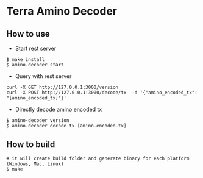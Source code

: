 # Terra Amino Decoder

## How to use

* Start rest server
```
$ make install
$ amino-decoder start
```
* Query with rest server
```
curl -X GET http://127.0.0.1:3000/version
curl -X POST http://127.0.0.1:3000/decode/tx  -d '{"amino_encoded_tx": "[amino_encoded_tx]"}'
```

* Directly decode amino encoded tx
```
$ amino-decoder version
$ amino-decoder decode tx [amino-encoded-tx]
```

## How to build
```
# it will create build folder and generate binary for each platform (Windows, Mac, Linux)
$ make  
```
